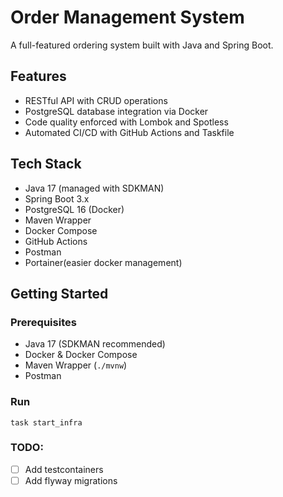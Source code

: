 # Order Management System

A full-featured ordering system built with Java and Spring Boot.

## Features
- RESTful API with CRUD operations
- PostgreSQL database integration via Docker
- Code quality enforced with Lombok and Spotless
- Automated CI/CD with GitHub Actions and Taskfile

## Tech Stack
- Java 17 (managed with SDKMAN)
- Spring Boot 3.x
- PostgreSQL 16 (Docker)
- Maven Wrapper
- Docker Compose
- GitHub Actions
- Postman
- Portainer(easier docker management)

## Getting Started

### Prerequisites
- Java 17 (SDKMAN recommended)
- Docker & Docker Compose
- Maven Wrapper (`./mvnw`)
- Postman

### Run
```taskfile
task start_infra
```

### TODO:
- [ ] Add testcontainers
- [ ] Add flyway migrations
